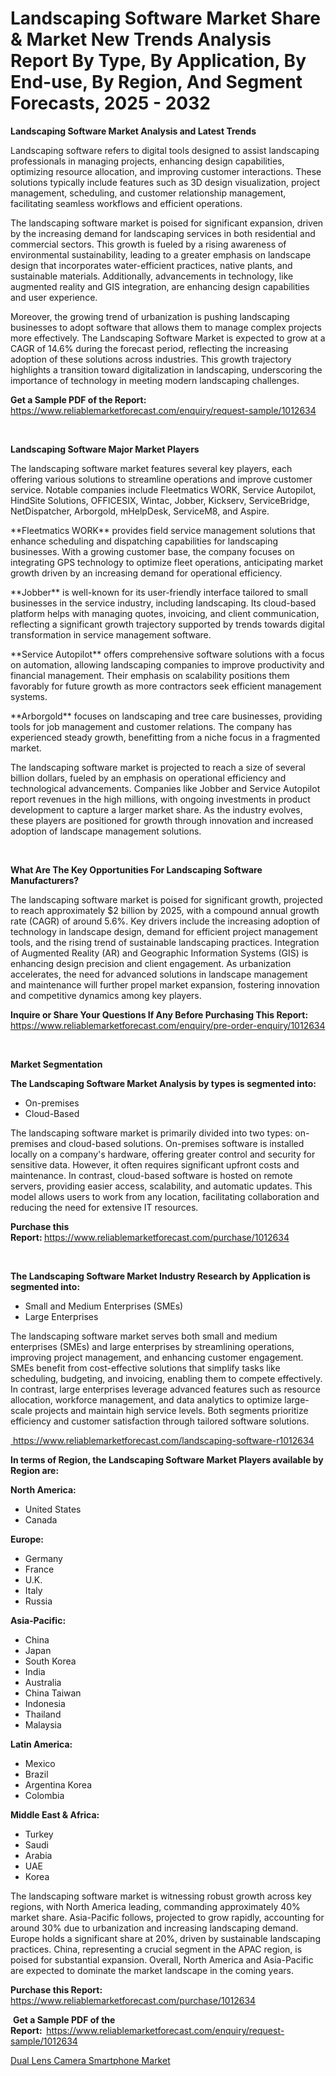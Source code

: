 <p><h1>Landscaping Software Market Share & Market New Trends Analysis Report By Type, By Application, By End-use, By Region, And Segment Forecasts, 2025 - 2032</h1></p><p><strong>Landscaping Software Market Analysis and Latest Trends</strong></p>
<p><p>Landscaping software refers to digital tools designed to assist landscaping professionals in managing projects, enhancing design capabilities, optimizing resource allocation, and improving customer interactions. These solutions typically include features such as 3D design visualization, project management, scheduling, and customer relationship management, facilitating seamless workflows and efficient operations.</p><p>The landscaping software market is poised for significant expansion, driven by the increasing demand for landscaping services in both residential and commercial sectors. This growth is fueled by a rising awareness of environmental sustainability, leading to a greater emphasis on landscape design that incorporates water-efficient practices, native plants, and sustainable materials. Additionally, advancements in technology, like augmented reality and GIS integration, are enhancing design capabilities and user experience.</p><p>Moreover, the growing trend of urbanization is pushing landscaping businesses to adopt software that allows them to manage complex projects more effectively. The Landscaping Software Market is expected to grow at a CAGR of 14.6% during the forecast period, reflecting the increasing adoption of these solutions across industries. This growth trajectory highlights a transition toward digitalization in landscaping, underscoring the importance of technology in meeting modern landscaping challenges.</p></p>
<p><strong>Get a Sample PDF of the Report:&nbsp;</strong> <a href="https://www.reliablemarketforecast.com/enquiry/request-sample/1012634?utm_campaign=3129&utm_medium=2&utm_source=Github&utm_content=ia&utm_term=06032025&utm_id=landscaping-software">https://www.reliablemarketforecast.com/enquiry/request-sample/1012634</a></p>
<p>&nbsp;</p>
<p><strong>Landscaping Software Major Market Players</strong></p>
<p><p>The landscaping software market features several key players, each offering various solutions to streamline operations and improve customer service. Notable companies include Fleetmatics WORK, Service Autopilot, HindSite Solutions, OFFICESIX, Wintac, Jobber, Kickserv, ServiceBridge, NetDispatcher, Arborgold, mHelpDesk, ServiceM8, and Aspire.</p><p>**Fleetmatics WORK** provides field service management solutions that enhance scheduling and dispatching capabilities for landscaping businesses. With a growing customer base, the company focuses on integrating GPS technology to optimize fleet operations, anticipating market growth driven by an increasing demand for operational efficiency.</p><p>**Jobber** is well-known for its user-friendly interface tailored to small businesses in the service industry, including landscaping. Its cloud-based platform helps with managing quotes, invoicing, and client communication, reflecting a significant growth trajectory supported by trends towards digital transformation in service management software.</p><p>**Service Autopilot** offers comprehensive software solutions with a focus on automation, allowing landscaping companies to improve productivity and financial management. Their emphasis on scalability positions them favorably for future growth as more contractors seek efficient management systems.</p><p>**Arborgold** focuses on landscaping and tree care businesses, providing tools for job management and customer relations. The company has experienced steady growth, benefitting from a niche focus in a fragmented market.</p><p>The landscaping software market is projected to reach a size of several billion dollars, fueled by an emphasis on operational efficiency and technological advancements. Companies like Jobber and Service Autopilot report revenues in the high millions, with ongoing investments in product development to capture a larger market share. As the industry evolves, these players are positioned for growth through innovation and increased adoption of landscape management solutions.</p></p>
<p>&nbsp;</p>
<p><strong>What Are The Key Opportunities For Landscaping Software Manufacturers?</strong></p>
<p><p>The landscaping software market is poised for significant growth, projected to reach approximately $2 billion by 2025, with a compound annual growth rate (CAGR) of around 5.6%. Key drivers include the increasing adoption of technology in landscape design, demand for efficient project management tools, and the rising trend of sustainable landscaping practices. Integration of Augmented Reality (AR) and Geographic Information Systems (GIS) is enhancing design precision and client engagement. As urbanization accelerates, the need for advanced solutions in landscape management and maintenance will further propel market expansion, fostering innovation and competitive dynamics among key players.</p></p>
<p><strong>Inquire or Share Your Questions If Any Before Purchasing This Report:</strong> <a href="https://www.reliablemarketforecast.com/enquiry/pre-order-enquiry/1012634?utm_campaign=3129&utm_medium=2&utm_source=Github&utm_content=ia&utm_term=06032025&utm_id=landscaping-software">https://www.reliablemarketforecast.com/enquiry/pre-order-enquiry/1012634</a></p>
<p>&nbsp;</p>
<p><strong>Market Segmentation</strong></p>
<p><strong>The Landscaping Software Market Analysis by types is segmented into:</strong></p>
<p><ul><li>On-premises</li><li>Cloud-Based</li></ul></p>
<p><p>The landscaping software market is primarily divided into two types: on-premises and cloud-based solutions. On-premises software is installed locally on a company's hardware, offering greater control and security for sensitive data. However, it often requires significant upfront costs and maintenance. In contrast, cloud-based software is hosted on remote servers, providing easier access, scalability, and automatic updates. This model allows users to work from any location, facilitating collaboration and reducing the need for extensive IT resources.</p></p>
<p><strong>Purchase this Report:&nbsp;</strong><a href="https://www.reliablemarketforecast.com/purchase/1012634?utm_campaign=3129&utm_medium=2&utm_source=Github&utm_content=ia&utm_term=06032025&utm_id=landscaping-software">https://www.reliablemarketforecast.com/purchase/1012634</a></p>
<p>&nbsp;</p>
<p><strong>The Landscaping Software Market Industry Research by Application is segmented into:</strong></p>
<p><ul><li>Small and Medium Enterprises (SMEs)</li><li>Large Enterprises</li></ul></p>
<p><p>The landscaping software market serves both small and medium enterprises (SMEs) and large enterprises by streamlining operations, improving project management, and enhancing customer engagement. SMEs benefit from cost-effective solutions that simplify tasks like scheduling, budgeting, and invoicing, enabling them to compete effectively. In contrast, large enterprises leverage advanced features such as resource allocation, workforce management, and data analytics to optimize large-scale projects and maintain high service levels. Both segments prioritize efficiency and customer satisfaction through tailored software solutions.</p></p>
<p><a href="https://www.reliablemarketforecast.com/landscaping-software-r1012634?utm_campaign=3129&utm_medium=2&utm_source=Github&utm_content=ia&utm_term=06032025&utm_id=landscaping-software">&nbsp;https://www.reliablemarketforecast.com/landscaping-software-r1012634</a></p>
<p><strong>In terms of Region, the Landscaping Software Market Players available by Region are:</strong></p>
<p>
    <p> <strong> North America: </strong>
        <ul>
            <li>United States</li>
            <li>Canada</li>
        </ul>
        </p> 
    <p> <strong> Europe: </strong>
        <ul>
            <li>Germany</li>
            <li>France</li>
            <li>U.K.</li>
            <li>Italy</li>
            <li>Russia</li>
        </ul>
        </p> 
    <p> <strong> Asia-Pacific: </strong>
        <ul>
            <li>China</li>
            <li>Japan</li>
            <li>South Korea</li>
            <li>India</li>
            <li>Australia</li>
            <li>China Taiwan</li>
            <li>Indonesia</li>
            <li>Thailand</li>
            <li>Malaysia</li>
        </ul>
        </p> 
    <p> <strong> Latin America: </strong>
        <ul>
            <li>Mexico</li>
            <li>Brazil</li>
            <li>Argentina Korea</li>
            <li>Colombia</li>
        </ul>
        </p> 
    <p> <strong> Middle East & Africa: </strong>
        <ul>
            <li>Turkey</li>
            <li>Saudi</li>
            <li>Arabia</li>
            <li>UAE</li>
            <li>Korea</li>
        </ul>
    </p>
    </p>
<p><p>The landscaping software market is witnessing robust growth across key regions, with North America leading, commanding approximately 40% market share. Asia-Pacific follows, projected to grow rapidly, accounting for around 30% due to urbanization and increasing landscaping demand. Europe holds a significant share at 20%, driven by sustainable landscaping practices. China, representing a crucial segment in the APAC region, is poised for substantial expansion. Overall, North America and Asia-Pacific are expected to dominate the market landscape in the coming years.</p></p>
<p><strong>Purchase this Report: </strong><a href="https://www.reliablemarketforecast.com/purchase/1012634?utm_campaign=3129&utm_medium=2&utm_source=Github&utm_content=ia&utm_term=06032025&utm_id=landscaping-software">https://www.reliablemarketforecast.com/purchase/1012634</a></p>
<p>&nbsp;<strong>Get a Sample PDF of the Report:&nbsp;&nbsp;</strong><a href="https://www.reliablemarketforecast.com/enquiry/request-sample/1012634?utm_campaign=3129&utm_medium=2&utm_source=Github&utm_content=ia&utm_term=06032025&utm_id=landscaping-software">https://www.reliablemarketforecast.com/enquiry/request-sample/1012634</a></p>
<p><strong></strong></p>
<p><p><a href="https://github.com/zurubting/Market-Research-Report-List-1/blob/main/dual-lens-camera-smartphone-market.md?utm_campaign=3129&utm_medium=2&utm_source=Github&utm_content=ia&utm_term=06032025&utm_id=landscaping-software">Dual Lens Camera Smartphone Market</a></p></p>